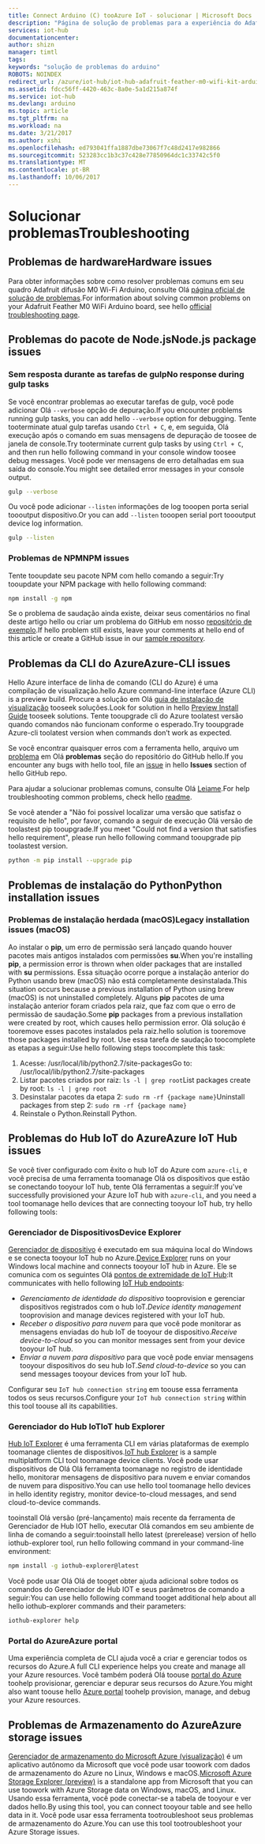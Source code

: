 ```yaml
---
title: Connect Arduino (C) tooAzure IoT - solucionar | Microsoft Docs
description: "Página de solução de problemas para a experiência do Adafruit Feather M0 WiFi Arduino"
services: iot-hub
documentationcenter: 
author: shizn
manager: timtl
tags: 
keywords: "solução de problemas do arduino"
ROBOTS: NOINDEX
redirect_url: /azure/iot-hub/iot-hub-adafruit-feather-m0-wifi-kit-arduino-get-started
ms.assetid: fdcc56ff-4420-463c-8a0e-5a1d215a874f
ms.service: iot-hub
ms.devlang: arduino
ms.topic: article
ms.tgt_pltfrm: na
ms.workload: na
ms.date: 3/21/2017
ms.author: xshi
ms.openlocfilehash: ed793041ffa1887dbe73067f7c48d2417e982866
ms.sourcegitcommit: 523283cc1b3c37c428e77850964dc1c33742c5f0
ms.translationtype: MT
ms.contentlocale: pt-BR
ms.lasthandoff: 10/06/2017
---
```

# <a name="troubleshooting"></a><span data-ttu-id="b5220-104">Solucionar problemas</span><span class="sxs-lookup"><span data-stu-id="b5220-104">Troubleshooting</span></span>
## <a name="hardware-issues"></a><span data-ttu-id="b5220-105">Problemas de hardware</span><span class="sxs-lookup"><span data-stu-id="b5220-105">Hardware issues</span></span>
<span data-ttu-id="b5220-106">Para obter informações sobre como resolver problemas comuns em seu quadro Adafruit difusão M0 Wi-Fi Arduino, consulte Olá [página oficial de solução de problemas](https://learn.adafruit.com/adafruit-feather-m0-wifi-atwinc1500?view=all#faq).</span><span class="sxs-lookup"><span data-stu-id="b5220-106">For information about solving common problems on your Adafruit Feather M0 WiFi Arduino board, see hello [official troubleshooting page](https://learn.adafruit.com/adafruit-feather-m0-wifi-atwinc1500?view=all#faq).</span></span>

## <a name="nodejs-package-issues"></a><span data-ttu-id="b5220-107">Problemas do pacote de Node.js</span><span class="sxs-lookup"><span data-stu-id="b5220-107">Node.js package issues</span></span>
### <a name="no-response-during-gulp-tasks"></a><span data-ttu-id="b5220-108">Sem resposta durante as tarefas de gulp</span><span class="sxs-lookup"><span data-stu-id="b5220-108">No response during gulp tasks</span></span>
<span data-ttu-id="b5220-109">Se você encontrar problemas ao executar tarefas de gulp, você pode adicionar Olá `--verbose` opção de depuração.</span><span class="sxs-lookup"><span data-stu-id="b5220-109">If you encounter problems running gulp tasks, you can add hello `--verbose` option for debugging.</span></span> <span data-ttu-id="b5220-110">Tente tooterminate atual gulp tarefas usando `Ctrl + C`, e, em seguida, Olá execução após o comando em suas mensagens de depuração de toosee de janela de console.</span><span class="sxs-lookup"><span data-stu-id="b5220-110">Try tooterminate current gulp tasks by using `Ctrl + C`, and then run hello following command in your console window toosee debug messages.</span></span> <span data-ttu-id="b5220-111">Você pode ver mensagens de erro detalhadas em sua saída do console.</span><span class="sxs-lookup"><span data-stu-id="b5220-111">You might see detailed error messages in your console output.</span></span>

```bash
gulp --verbose
```

<span data-ttu-id="b5220-112">Ou você pode adicionar `--listen` informações de log tooopen porta serial toooutput dispositivo.</span><span class="sxs-lookup"><span data-stu-id="b5220-112">Or you can add `--listen` tooopen serial port toooutput device log information.</span></span>

```bash
gulp --listen
``` 

### <a name="npm-issues"></a><span data-ttu-id="b5220-113">Problemas de NPM</span><span class="sxs-lookup"><span data-stu-id="b5220-113">NPM issues</span></span>
<span data-ttu-id="b5220-114">Tente tooupdate seu pacote NPM com hello comando a seguir:</span><span class="sxs-lookup"><span data-stu-id="b5220-114">Try tooupdate your NPM package with hello following command:</span></span>

```bash
npm install -g npm
```

<span data-ttu-id="b5220-115">Se o problema de saudação ainda existe, deixar seus comentários no final deste artigo hello ou criar um problema do GitHub em nosso [repositório de exemplo][sample-repository].</span><span class="sxs-lookup"><span data-stu-id="b5220-115">If hello problem still exists, leave your comments at hello end of this article or create a GitHub issue in our [sample repository][sample-repository].</span></span>

## <a name="azure-cli-issues"></a><span data-ttu-id="b5220-116">Problemas da CLI do Azure</span><span class="sxs-lookup"><span data-stu-id="b5220-116">Azure-CLI issues</span></span>
<span data-ttu-id="b5220-117">Hello Azure interface de linha de comando (CLI do Azure) é uma compilação de visualização.</span><span class="sxs-lookup"><span data-stu-id="b5220-117">hello Azure command-line interface (Azure CLI) is a preview build.</span></span> <span data-ttu-id="b5220-118">Procure a solução em Olá [guia de instalação de visualização](https://github.com/Azure/azure-cli/blob/master/doc/preview_install_guide.md) tooseek soluções.</span><span class="sxs-lookup"><span data-stu-id="b5220-118">Look for solution in hello [Preview Install Guide](https://github.com/Azure/azure-cli/blob/master/doc/preview_install_guide.md) tooseek solutions.</span></span> <span data-ttu-id="b5220-119">Tente tooupgrade cli do Azure toolatest versão quando comandos não funcionam conforme o esperado.</span><span class="sxs-lookup"><span data-stu-id="b5220-119">Try tooupgrade Azure-cli toolatest version when commands don’t work as expected.</span></span>

<span data-ttu-id="b5220-120">Se você encontrar quaisquer erros com a ferramenta hello, arquivo um [problema](https://github.com/Azure/azure-cli/issues) em Olá **problemas** seção do repositório do GitHub hello.</span><span class="sxs-lookup"><span data-stu-id="b5220-120">If you encounter any bugs with hello tool, file an [issue](https://github.com/Azure/azure-cli/issues) in hello **Issues** section of hello GitHub repo.</span></span>

<span data-ttu-id="b5220-121">Para ajudar a solucionar problemas comuns, consulte Olá [Leiame](https://github.com/Azure/azure-cli/blob/master/README.rst).</span><span class="sxs-lookup"><span data-stu-id="b5220-121">For help troubleshooting common problems, check hello [readme](https://github.com/Azure/azure-cli/blob/master/README.rst).</span></span>

<span data-ttu-id="b5220-122">Se você atender a "Não foi possível localizar uma versão que satisfaz o requisito de hello", por favor, comando a seguir de execução Olá versão de toolastest pip tooupgrade.</span><span class="sxs-lookup"><span data-stu-id="b5220-122">If you meet "Could not find a version that satisfies hello requirement", please run hello following command tooupgrade pip toolastest version.</span></span>

```bash
python -m pip install --upgrade pip
```

## <a name="python-installation-issues"></a><span data-ttu-id="b5220-123">Problemas de instalação do Python</span><span class="sxs-lookup"><span data-stu-id="b5220-123">Python installation issues</span></span>
### <a name="legacy-installation-issues-macos"></a><span data-ttu-id="b5220-124">Problemas de instalação herdada (macOS)</span><span class="sxs-lookup"><span data-stu-id="b5220-124">Legacy installation issues (macOS)</span></span>
<span data-ttu-id="b5220-125">Ao instalar o **pip**, um erro de permissão será lançado quando houver pacotes mais antigos instalados com permissões **su**.</span><span class="sxs-lookup"><span data-stu-id="b5220-125">When you're installing **pip**, a permission error is thrown when older packages that are installed with **su** permissions.</span></span> <span data-ttu-id="b5220-126">Essa situação ocorre porque a instalação anterior do Python usando brew (macOS) não está completamente desinstalada.</span><span class="sxs-lookup"><span data-stu-id="b5220-126">This situation occurs because a previous installation of Python using brew (macOS) is not uninstalled completely.</span></span> <span data-ttu-id="b5220-127">Alguns **pip** pacotes de uma instalação anterior foram criados pela raiz, que faz com que o erro de permissão de saudação.</span><span class="sxs-lookup"><span data-stu-id="b5220-127">Some **pip** packages from a previous installation were created by root, which causes hello permission error.</span></span> <span data-ttu-id="b5220-128">Olá solução é tooremove esses pacotes instalados pela raiz.</span><span class="sxs-lookup"><span data-stu-id="b5220-128">hello solution is tooremove those packages installed by root.</span></span> <span data-ttu-id="b5220-129">Use essa tarefa de saudação toocomplete as etapas a seguir:</span><span class="sxs-lookup"><span data-stu-id="b5220-129">Use hello following steps toocomplete this task:</span></span>

1. <span data-ttu-id="b5220-130">Acesse: /usr/local/lib/python2.7/site-packages</span><span class="sxs-lookup"><span data-stu-id="b5220-130">Go to: /usr/local/lib/python2.7/site-packages</span></span>
2. <span data-ttu-id="b5220-131">Listar pacotes criados por raiz: `ls -l | grep root`</span><span class="sxs-lookup"><span data-stu-id="b5220-131">List packages create by root: `ls -l | grep root`</span></span>
3. <span data-ttu-id="b5220-132">Desinstalar pacotes da etapa 2: `sudo rm -rf {package name}`</span><span class="sxs-lookup"><span data-stu-id="b5220-132">Uninstall packages from step 2: `sudo rm -rf {package name}`</span></span>
4. <span data-ttu-id="b5220-133">Reinstale o Python.</span><span class="sxs-lookup"><span data-stu-id="b5220-133">Reinstall Python.</span></span>

## <a name="azure-iot-hub-issues"></a><span data-ttu-id="b5220-134">Problemas do Hub IoT do Azure</span><span class="sxs-lookup"><span data-stu-id="b5220-134">Azure IoT Hub issues</span></span>
<span data-ttu-id="b5220-135">Se você tiver configurado com êxito o hub IoT do Azure com `azure-cli`, e você precisa de uma ferramenta toomanage Olá os dispositivos que estão se conectando tooyour IoT hub, tente Olá ferramentas a seguir:</span><span class="sxs-lookup"><span data-stu-id="b5220-135">If you've successfully provisioned your Azure IoT hub with `azure-cli`, and you need a tool toomanage hello devices that are connecting tooyour IoT hub, try hello following tools:</span></span>

### <a name="device-explorer"></a><span data-ttu-id="b5220-136">Gerenciador de Dispositivos</span><span class="sxs-lookup"><span data-stu-id="b5220-136">Device Explorer</span></span>
<span data-ttu-id="b5220-137">[Gerenciador de dispositivo](https://github.com/Azure/azure-iot-sdk-csharp/tree/master/tools/DeviceExplorer) é executado em sua máquina local do Windows e se conecta tooyour IoT hub no Azure.</span><span class="sxs-lookup"><span data-stu-id="b5220-137">[Device Explorer](https://github.com/Azure/azure-iot-sdk-csharp/tree/master/tools/DeviceExplorer) runs on your Windows local machine and connects tooyour IoT hub in Azure.</span></span> <span data-ttu-id="b5220-138">Ele se comunica com os seguintes Olá [pontos de extremidade de IoT Hub](iot-hub-devguide.md):</span><span class="sxs-lookup"><span data-stu-id="b5220-138">It communicates with hello following [IoT Hub endpoints](iot-hub-devguide.md):</span></span>

* <span data-ttu-id="b5220-139">*Gerenciamento de identidade do dispositivo* tooprovision e gerenciar dispositivos registrados com o hub IoT.</span><span class="sxs-lookup"><span data-stu-id="b5220-139">*Device identity management* tooprovision and manage devices registered with your IoT hub.</span></span>
* <span data-ttu-id="b5220-140">*Receber o dispositivo para nuvem* para que você pode monitorar as mensagens enviadas do hub IoT de tooyour de dispositivo.</span><span class="sxs-lookup"><span data-stu-id="b5220-140">*Receive device-to-cloud* so you can monitor messages sent from your device tooyour IoT hub.</span></span>
* <span data-ttu-id="b5220-141">*Enviar a nuvem para dispositivo* para que você pode enviar mensagens tooyour dispositivos do seu hub IoT.</span><span class="sxs-lookup"><span data-stu-id="b5220-141">*Send cloud-to-device* so you can send messages tooyour devices from your IoT hub.</span></span>

<span data-ttu-id="b5220-142">Configurar seu `IoT hub connection string` em toouse essa ferramenta todos os seus recursos.</span><span class="sxs-lookup"><span data-stu-id="b5220-142">Configure your `IoT hub connection string` within this tool toouse all its capabilities.</span></span>

### <a name="iot-hub-explorer"></a><span data-ttu-id="b5220-143">Gerenciador do Hub IoT</span><span class="sxs-lookup"><span data-stu-id="b5220-143">IoT hub Explorer</span></span>
<span data-ttu-id="b5220-144">[Hub IoT Explorer](https://github.com/Azure/iothub-explorer) é uma ferramenta CLI em várias plataformas de exemplo toomanage clientes de dispositivos.</span><span class="sxs-lookup"><span data-stu-id="b5220-144">[IoT hub Explorer](https://github.com/Azure/iothub-explorer) is a sample multiplatform CLI tool toomanage device clients.</span></span> <span data-ttu-id="b5220-145">Você pode usar dispositivos de Olá Olá ferramenta toomanage no registro de identidade hello, monitorar mensagens de dispositivo para nuvem e enviar comandos de nuvem para dispositivo.</span><span class="sxs-lookup"><span data-stu-id="b5220-145">You can use hello tool toomanage hello devices in hello identity registry, monitor device-to-cloud messages, and send cloud-to-device commands.</span></span>


<span data-ttu-id="b5220-146">tooinstall Olá versão (pré-lançamento) mais recente da ferramenta de Gerenciador de Hub IOT hello, executar Olá comandos em seu ambiente de linha de comando a seguir:</span><span class="sxs-lookup"><span data-stu-id="b5220-146">tooinstall hello latest (prerelease) version of hello iothub-explorer tool, run hello following command in your command-line environment:</span></span>

```bash
npm install -g iothub-explorer@latest
```

<span data-ttu-id="b5220-147">Você pode usar Olá Olá de tooget obter ajuda adicional sobre todos os comandos do Gerenciador de Hub IOT e seus parâmetros de comando a seguir:</span><span class="sxs-lookup"><span data-stu-id="b5220-147">You can use hello following command tooget additional help about all hello iothub-explorer commands and their parameters:</span></span>

```bash
iothub-explorer help
```

### <a name="azure-portal"></a><span data-ttu-id="b5220-148">Portal do Azure</span><span class="sxs-lookup"><span data-stu-id="b5220-148">Azure portal</span></span>
<span data-ttu-id="b5220-149">Uma experiência completa de CLI ajuda você a criar e gerenciar todos os recursos do Azure.</span><span class="sxs-lookup"><span data-stu-id="b5220-149">A full CLI experience helps you create and manage all your Azure resources.</span></span> <span data-ttu-id="b5220-150">Você também poderá Olá toouse [portal do Azure](../azure-portal-overview.md) toohelp provisionar, gerenciar e depurar seus recursos do Azure.</span><span class="sxs-lookup"><span data-stu-id="b5220-150">You might also want toouse hello [Azure portal](../azure-portal-overview.md) toohelp provision, manage, and debug your Azure resources.</span></span>

## <a name="azure-storage-issues"></a><span data-ttu-id="b5220-151">Problemas de Armazenamento do Azure</span><span class="sxs-lookup"><span data-stu-id="b5220-151">Azure storage issues</span></span>
<span data-ttu-id="b5220-152">[Gerenciador de armazenamento do Microsoft Azure (visualização)](http://storageexplorer.com) é um aplicativo autônomo da Microsoft que você pode usar toowork com dados de armazenamento do Azure no Linux, Windows e macOS.</span><span class="sxs-lookup"><span data-stu-id="b5220-152">[Microsoft Azure Storage Explorer (preview)](http://storageexplorer.com) is a standalone app from Microsoft that you can use toowork with Azure Storage data on Windows, macOS, and Linux.</span></span> <span data-ttu-id="b5220-153">Usando essa ferramenta, você pode conectar-se a tabela de tooyour e ver dados hello.</span><span class="sxs-lookup"><span data-stu-id="b5220-153">By using this tool, you can connect tooyour table and see hello data in it.</span></span> <span data-ttu-id="b5220-154">Você pode usar essa ferramenta tootroubleshoot seus problemas de armazenamento do Azure.</span><span class="sxs-lookup"><span data-stu-id="b5220-154">You can use this tool tootroubleshoot your Azure Storage issues.</span></span>

<!-- Images and links -->

[sample-repository]: https://github.com/Azure/azure-cli/blob/master/doc/preview_install_guide.md
